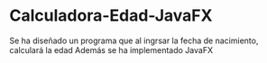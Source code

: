 # Calculadora-Edad-JavaFX
Se ha diseñado un programa que al ingrsar la fecha de nacimiento, calculará la edad
Además se ha implementado JavaFX

